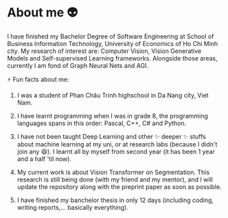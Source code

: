 # About me 👽

<!--
**quyongkeomut/quyongkeomut** is a ✨ _special_ ✨ repository because its `README.md` (this file) appears on your GitHub profile.

Here are some ideas to get you started:

- 🔭 I’m currently working on ...
- 🌱 I’m currently learning ...
- 👯 I’m looking to collaborate on ...
- 🤔 I’m looking for help with ...
- 💬 Ask me about ...
- 📫 How to reach me: ...
- 😄 Pronouns: ...
- ⚡ Fun fact: ...
-->

I have finished my Bachelor Degree of Software Engineering at School of Business Information Technology, University of Economics of Ho Chi Minh city.
My research of interest are: Computer Vision, Vision Generative Models and Self-supervised Learning frameworks. Alongside those areas, currently I am fond of 
Graph Neural Nets and AGI.

⚡ Fun facts about me:
1. I was a student of Phan Châu Trinh highschool in Da Nang city, Viet Nam.
   
2. I have learnt programming when I was in grade 8, the programming languages spans in this order: Pascal, C++, C# and Python.
   
3. I have not been taught Deep Learning and other ✨ deeper ✨ stuffs about machine learning at my uni, or at research labs (because I didn't join any 😄). I learnt all by myself from second year (it has been 1 year and a half 'til now).
   
5. My current work is about Vision Transformer on Segmentation. This research is still being done (with my friend and my mentor), and I will update the repository along with the preprint paper as soon as possible.

6. I have finished my banchelor thesis in only 12 days (including coding, writing reports,... basically everything).

<!--
📫 Where to send an owl to me: ![foo [bar](https://upload.wikimedia.org/wikipedia/commons/thumb/8/81/LinkedIn_icon.svg/2048px-LinkedIn_icon.svg.png)](https://www.linkedin.com/in/thinh-nguyen-324831229/) -->
